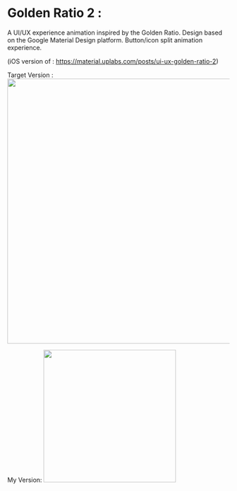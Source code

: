 
# Golden Ratio 2 : 

A UI/UX experience animation inspired by the Golden Ratio. Design based on the Google Material Design platform.
Button/icon split animation experience.

(iOS version of : https://material.uplabs.com/posts/ui-ux-golden-ratio-2)

Target Version :
<img alt="" width="600px" src="https://github.com/SanjithKanagavel/iOS-Practice-Apps/blob/master/Golden%20Ratio%202/Golden%20Ratio%202/preview%20(1).gif"/>

My Version:
<img alt="" width="300px" src="https://github.com/SanjithKanagavel/iOS-Practice-Apps/blob/master/Golden%20Ratio%202/Golden%20Ratio%202/preview1.gif"/>
